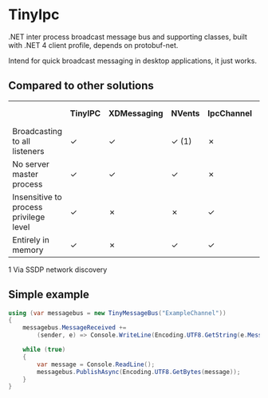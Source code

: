 # TinyIpc #

.NET inter process broadcast message bus and supporting classes, built with .NET 4 client profile, depends on protobuf-net.

Intend for quick broadcast messaging in desktop applications, it just works.

## Compared to other solutions ##

<table>
	<tr>
		<th></th>
		<th>TinyIPC</th>
		<th>XDMessaging</th>
		<th>NVents</th>
		<th>IpcChannel</th>
		<th>Named Pipes</th>
	</tr>
	<tr>
		<td>Broadcasting to all listeners</td>
		<td>&#x2713;</td>
		<td>&#x2713;</td>
		<td>&#x2713; (1)</td>
		<td>&#x2717;</td>
		<td>&#x2717;</td>
	</tr>
	<tr>
		<td>No server master process</td>
		<td>&#x2713;</td>
		<td>&#x2713;</td>
		<td>&#x2713;</td>
		<td>&#x2717;</td>
		<td>&#x2717;</td>
	</tr>
	<tr>
		<td>Insensitive to process privilege level</td>
		<td>&#x2713;</td>
		<td>&#x2717;</td>
		<td>&#x2717;</td>
		<td>&#x2713;</td>
		<td>&#x2713;</td>
	</tr>
	<tr>
		<td>Entirely in memory</td>
		<td>&#x2713;</td>
		<td>&#x2717;</td>
		<td>&#x2713;</td>
		<td>&#x2713;</td>
		<td>&#x2713;</td>
	</tr>
</table>

1 Via SSDP network discovery

## Simple example ##

```csharp
using (var messagebus = new TinyMessageBus("ExampleChannel"))
{
	messagebus.MessageReceived +=
		(sender, e) => Console.WriteLine(Encoding.UTF8.GetString(e.Message));

	while (true)
	{
		var message = Console.ReadLine();
		messagebus.PublishAsync(Encoding.UTF8.GetBytes(message));
	}
}
```
